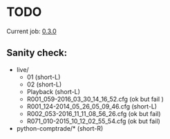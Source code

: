 # TODO

Current job: [0.3.0](https://github.com/tieugene/iosc.py/milestone/12)

## Sanity check:

- live/
  + 01 (short-L)
  + 02 (short-L)
  + Playback (short-L)
  + R001_059-2016_03_30_14_16_52.cfg (ok but fail )
  + R001_124-2014_05_26_05_09_46.cfg (short-L)
  + R002_053-2016_11_11_08_56_26.cfg (ok but fail)
  + R071_010-2015_10_12_02_55_54.cfg (ok but fail)
- python-comptrade/* (short-R)
